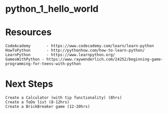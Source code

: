 # python_1_hello_world

# Resources
    CodeAcademy       - https://www.codecademy.com/learn/learn-python
    HowToPython       - http://pythonhow.com/how-to-learn-python/
    LearnPython       - https://www.learnpython.org/
    GamesWithPython - https://www.raywenderlich.com/24252/beginning-game-programming-for-teens-with-python


# Next Steps
    Create a Calculator (with tip functionality) (8hrs)
    Create a ToDo list (8-12hrs)
    Create a BrickBreaker game (12-20hrs)

